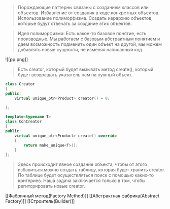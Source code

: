 >Порождающие паттерны связаны с созданием классов или объектов. Избавление от создания в коде конкретных объектов. Использование полиморфизма. Создать иерархию объектов, которые будут отвечать за создание этих объектов. 

>Идея полиморфизма: Есть какое-то базовое понятие, есть производные. Мы работаем с базовым абстрактным понятием и даем возможность подменить один объект на другой, мы можем добавлять новые сущности, не изменяя написанный код. 

![[pp.png]]

>Есть creator, который будет вызывать метод create(), который будет возвращать указатель нам на нужный объект.

```c++
class Creator 
{
public:
	virtual unique_ptr<Product> creator() = 0;
	
};

template<typename T>
class ConCreator 
{
public:
	virtual unique_ptr<Product> create() override
	{
		return make_unique<T>();
	}
};
```

>Здесь происходит явное создание объекта, чтобы от этого избавиться можно создать таблицу, которая будет хранить creator. По таблице будет осуществляться поиск с помощью каких-то критериев. Наша задача заключается только в том, чтобы регитсрировать новые creator. 

[[Фабричный метод(Factory Method)]]
[[Абстрактная фабрика(Abstract Factory)]]
[[Строитель(Builder)]]

